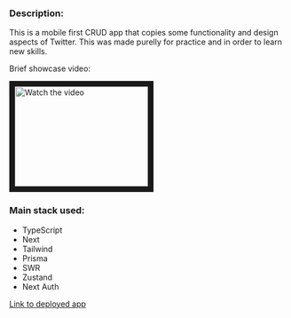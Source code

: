 ### Description:
This is a mobile first CRUD app that copies some functionality and design aspects of Twitter. This was made purelly for practice and in order to learn new skills.

<p>Brief showcase video:</p>
<a href="http://www.youtube.com/watch?feature=player_embedded&v=sONww5EfKR0" target="_blank">
 <img src="http://img.youtube.com/vi/sONww5EfKR0/hqdefault.jpg" alt="Watch the video" width="240" height="180" border="10" />
</a>

### Main stack used:
- TypeScript
- Next
- Tailwind
- Prisma
- SWR
- Zustand
- Next Auth

[Link to deployed app](https://twitter-clone-blue-beta.vercel.app/)
